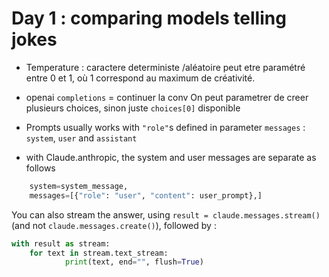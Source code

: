 

# Day 1 : comparing models telling jokes

- Temperature : caractere deterministe /aléatoire peut etre paramétré entre 0 et 1, où 1 correspond au maximum de créativité.

- openai `completions` = continuer la conv
On peut parametrer de creer plusieurs choices, sinon juste `choices[0]` disponible

- Prompts usually works with `"role"`s defined in parameter `messages` : `system`, `user` and `assistant`

- with Claude.anthropic, the system and user messages are separate as follows

```python
    system=system_message,
    messages=[{"role": "user", "content": user_prompt},]
```

You can also stream the answer, using `result = claude.messages.stream()` (and not `claude.messages.create()`), followed by :

```python
with result as stream:
    for text in stream.text_stream:
            print(text, end="", flush=True)
```




